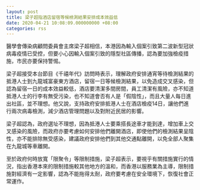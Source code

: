 ```yaml
---
layout: post
title: 梁子超指酒店留宿等候檢測結果安排成本效益低
date: 2020-04-21 10:08:09.000000000 +08:00
categories: rss
---
```


醫學會傳染病顧問委員會主席梁子超相信，本港因為輸入個案引致第二波新型冠狀病毒疫情已受控，但要小心因輸入個案引致的隱型社區傳播，認為要加強檢疫措施，市民亦要保持警惕。

梁子超接受本台節目《千禧年代》訪問時表示，理解政府安排通宵等待檢測結果的抵港人士到九龍城富豪東方酒店，留宿一日等候檢測結果，以免造成交叉感染，但認為留宿一日的成本效益較低，酒店要清潔多間房間，員工清潔有風險，亦不知道抵港人士的行李有無受污染，也不知道會否有人是「假陰性」，而且大量人每日進出社區，並不理想。他又說，支持政府安排抵港人士在酒店檢疫14日，讓他們進行兩次病毒檢測，減少酒店管理問題以及對附近民居的影響。

梁子超認為，政府選址不理想，因為抵港人士要乘搭長途車才能到達，增加車上交叉感染的風險，而政府亦要考慮如何安排他們離開酒店，即使他們的檢測結果呈陰性，亦不能排除無受感染，建議政府安排他們到其他交通點離開，以免全部人聚集在九龍城等車離開。

至於政府何時放寬「限聚令」等限制措施，梁子超表示，要視乎有關措施實行的情況，指出香港本來的限制措施較其他地方的溫和，而香港以服務業為主導，限制措施對經濟有一定影響，認為不能拖得太耐，政府要考慮在安全環境下，恢復社會正常運作。
